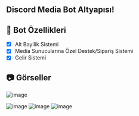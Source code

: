 ## Discord Media Bot Altyapısı!

## 📑 Bot Özellikleri

- [x] Alt Bayilik Sistemi
- [x] Media Sunucularına Özel Destek/Sipariş Sistemi
- [x] Gelir Sistemi

## 📷 Görseller
![image](https://media.discordapp.net/attachments/1096094926107844719/1099462620068724776/image.png?width=258&height=268)

![image](https://media.discordapp.net/attachments/1096094926107844719/1099462631951183972/image.png?width=274&height=444)
![image](https://media.discordapp.net/attachments/1096094926107844719/1099462645934993558/image.png?width=393&height=156)
![image](https://media.discordapp.net/attachments/1096094926107844719/1099462656336863333/image.png?width=607&height=216)
